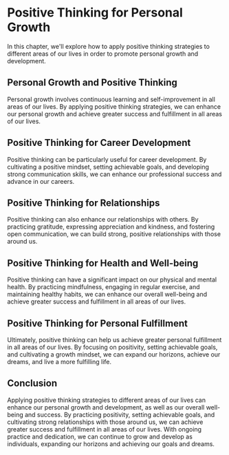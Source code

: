 Positive Thinking for Personal Growth
=======================================================================================================

In this chapter, we'll explore how to apply positive thinking strategies to different areas of our lives in order to promote personal growth and development.

Personal Growth and Positive Thinking
-------------------------------------

Personal growth involves continuous learning and self-improvement in all areas of our lives. By applying positive thinking strategies, we can enhance our personal growth and achieve greater success and fulfillment in all areas of our lives.

Positive Thinking for Career Development
----------------------------------------

Positive thinking can be particularly useful for career development. By cultivating a positive mindset, setting achievable goals, and developing strong communication skills, we can enhance our professional success and advance in our careers.

Positive Thinking for Relationships
-----------------------------------

Positive thinking can also enhance our relationships with others. By practicing gratitude, expressing appreciation and kindness, and fostering open communication, we can build strong, positive relationships with those around us.

Positive Thinking for Health and Well-being
-------------------------------------------

Positive thinking can have a significant impact on our physical and mental health. By practicing mindfulness, engaging in regular exercise, and maintaining healthy habits, we can enhance our overall well-being and achieve greater success and fulfillment in all areas of our lives.

Positive Thinking for Personal Fulfillment
------------------------------------------

Ultimately, positive thinking can help us achieve greater personal fulfillment in all areas of our lives. By focusing on positivity, setting achievable goals, and cultivating a growth mindset, we can expand our horizons, achieve our dreams, and live a more fulfilling life.

Conclusion
----------

Applying positive thinking strategies to different areas of our lives can enhance our personal growth and development, as well as our overall well-being and success. By practicing positivity, setting achievable goals, and cultivating strong relationships with those around us, we can achieve greater success and fulfillment in all areas of our lives. With ongoing practice and dedication, we can continue to grow and develop as individuals, expanding our horizons and achieving our goals and dreams.
